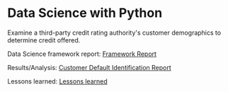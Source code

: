 # Data Science with Python
Examine a third-party credit rating authority's customer demographics to determine credit offered.

Data Science framework report: <a href="https://github.com/GSJv2-1/Data-Science-with-Python/blob/main/C2T1_GJ/Grant_J_C2T1.pptx">Framework Report</a>

Results/Analysis: <a href="https://github.com/GSJv2-1/Data-Science-with-Python/blob/main/C2T3_GJ/Customer%20Default%20Identification%20Report%20.docx">Customer Default Identification Report</a>

Lessons learned: <a href="https://github.com/GSJv2-1/Data-Science-with-Python/blob/main/C2T2_GJ/Grant_J_Lessons_Learned_C2T2.docx">Lessons learned</a>
